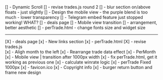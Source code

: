 [] - Dynamic Scroll
[] - revise trades.js round 2
[] - blur section on/above floats - just slightly
[] - Design the mobile view - the purple blend is too much - lower transparency
[] - Telegram embed feature just stopped working! WHAT?
[] - deals page
    [] - Mobile view transition
    [] - arrangement, better aesthetic
[] - perTrade.html - change fonts size and widget size


---
[X] - deals page
[x] - New links section
[x] - perTrade.html
[X] - revise trades.js    
[x] - Aligh month to the left
[x] - Rearrange trade data effect
[x] - PerMonth
[x] - Mobile view | transition after 1000px width
[x] - fix perTrade.html, get it working as previous one
[x] - calculate winrate logic
[x] - perTrade Fixed 1000px
[x] - favicon.ico
[x] - Copyright info
[x] - burger return button and frame new design

